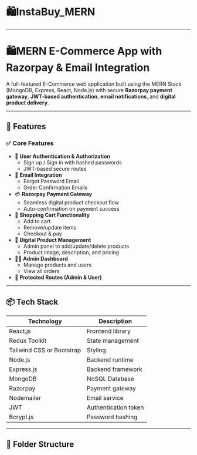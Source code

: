 # 🛍️InstaBuy_MERN

---
 
# 🛍MERN E-Commerce App with Razorpay & Email Integration

A full-featured E-Commerce web application built using the MERN Stack (MongoDB, Express, React, Node.js) with secure **Razorpay payment gateway**, **JWT-based authentication**, **email notifications**, and **digital product delivery**.

---

## 🚀 Features

### ✅ Core Features
- 🔐 **User Authentication & Authorization**
  - Sign up / Sign in with hashed passwords
  - JWT-based secure routes
- 📧 **Email Integration**
  - Forgot Password Email
  - Order Confirmation Emails
- 💳 **Razorpay Payment Gateway**
  - Seamless digital product checkout flow
  - Auto-confirmation on payment success
- 🛒 **Shopping Cart Functionality**
  - Add to cart
  - Remove/update items
  - Checkout & pay
- 🧾 **Digital Product Management**
  - Admin panel to add/update/delete products
  - Product image, description, and pricing
- 🧑‍💼 **Admin Dashboard**
  - Manage products and users
  - View all orders
- 🔐 **Protected Routes (Admin & User)**

---

## 📦 Tech Stack

| Technology | Description |
|------------|-------------|
| React.js   | Frontend library |
| Redux Toolkit | State management |
| Tailwind CSS or Bootstrap | Styling |
| Node.js    | Backend runtime |
| Express.js | Backend framework |
| MongoDB    | NoSQL Database |
| Razorpay   | Payment gateway |
| Nodemailer | Email service |
| JWT        | Authentication token |
| Bcrypt.js  | Password hashing |

---

## 📁 Folder Structure


